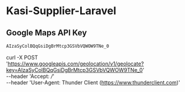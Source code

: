 # Kasi-Supplier-Laravel

## Google Maps API Key
```sh
AIzaSyColBQqGsiDgBrMtcp3GSVbVQWOW9TNe_0
```

curl -X POST \
  'https://www.googleapis.com/geolocation/v1/geolocate?key=AIzaSyColBQqGsiDgBrMtcp3GSVbVQWOW9TNe_0' \
  --header 'Accept: */*' \
  --header 'User-Agent: Thunder Client (https://www.thunderclient.com)'
